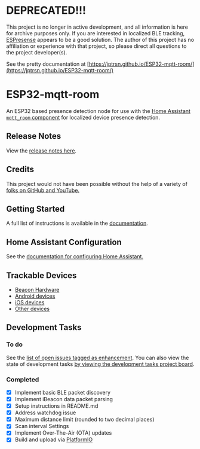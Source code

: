 # DEPRECATED!!!
This project is no longer in active development, and all information is here for archive purposes only. If you are interested in localized BLE tracking, [ESPresense](https://espresense.com) appears to be a good solution. The author of this project has no affiliation or experience with that project, so please direct all questions to the project developer(s).

See the pretty documentation at [https://jptrsn.github.io/ESP32-mqtt-room/](https://jptrsn.github.io/ESP32-mqtt-room/)

# ESP32-mqtt-room
An ESP32 based presence detection node for use with the [Home Assistant](https://www.home-assistant.io/) [`mqtt_room` component](https://www.home-assistant.io/components/sensor.mqtt_room/) for localized device presence detection.

## Release Notes
View the [release notes here](./releaseNotes).

## Credits
This project would not have been possible without the help of a variety of [folks on GitHub and YouTube.](https://jptrsn.github.io/ESP32-mqtt-room/index.html#credits)

## Getting Started
A full list of instructions is available in the [documentation](https://jptrsn.github.io/ESP32-mqtt-room/index.html#getting-started).

## Home Assistant Configuration
See the [documentation for configuring Home Assistant.](https://jptrsn.github.io/ESP32-mqtt-room/home_assistant.html)

## Trackable Devices
* [Beacon Hardware](https://jptrsn.github.io/ESP32-mqtt-room/beacons.html)
* [Android devices](https://jptrsn.github.io/ESP32-mqtt-room/android.html)
* [iOS devices](https://jptrsn.github.io/ESP32-mqtt-room/index.html#tracking-iphone)
* [Other devices](https://jptrsn.github.io/ESP32-mqtt-room/beacons.html#non-beacon-hardware)

## Development Tasks

### To do
See the [list of open issues tagged as enhancement](https://github.com/jptrsn/ESP32-mqtt-room/labels/enhancement). You can also view the state of development tasks [by viewing the development tasks project board](https://github.com/jptrsn/ESP32-mqtt-room/projects/1).

### Completed
- [x] Implement basic BLE packet discovery
- [x] Implement iBeacon data packet parsing
- [x] Setup instructions in README.md
- [x] Address watchdog issue
- [x] Maximum distance limit (rounded to two decimal places)
- [x] Scan interval Settings
- [x] Implement Over-The-Air (OTA) updates
- [x] Build and upload via [PlatformIO](platformio.org)
